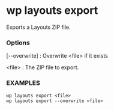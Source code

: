 # wp layouts export

Exports a Layouts ZIP file.

### Options

[\--overwrite]
: Overwrite &lt;file&gt; if it exists

&lt;file&gt;
: The ZIP file to export.

### EXAMPLES

    wp layouts export <file>
    wp layouts export --overwrite <file>

